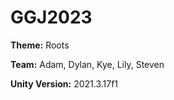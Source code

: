 # GGJ2023

**Theme:** Roots

**Team:** Adam, Dylan, Kye, Lily, Steven 

**Unity Version:** 2021.3.17f1
